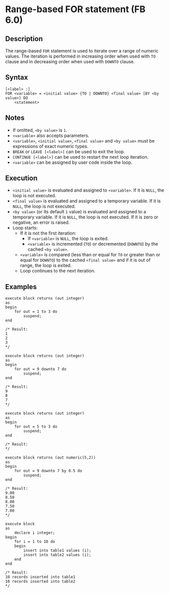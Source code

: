 # Range-based FOR statement (FB 6.0)

## Description

The range-based `FOR` statement is used to iterate over a range of numeric values. The iteration is performed in
increasing order when used with `TO` clause and in decreasing order when used with `DOWNTO` clause.

## Syntax

```
[<label> :]
FOR <variable> = <initial value> {TO | DOWNTO} <final value> [BY <by value>] DO
    <statement>
```

## Notes

- If omitted, `<by value>` is `1`.
- `<variable>` also accepts parameters.
- `<variable>`, `<initial value>`, `<final value>` and `<by value>` must be expressions of exact numeric types.
- `BREAK` or `LEAVE [<label>]` can be used to exit the loop.
- `CONTINUE [<label>]` can be used to restart the next loop iteration.
- `<variable>` can be assigned by user code inside the loop.

## Execution

- `<initial value>` is evaluated and assigned to `<variable>`. If it is `NULL`, the loop is not executed.
- `<final value>` is evaluated and assigned to a temporary variable. If it is `NULL`, the loop is not executed.
- `<by value>` (or its default `1` value) is evaluated and assigned to a temporary variable.
  If it is `NULL`, the loop is not executed. If it is zero or negative, an error is raised.
- Loop starts:
  - If it is not the first iteration:
    - If `<variable>` is `NULL`, the loop is exited.
    - `<variable>` is incremented (`TO`) or decremented (`DOWNTO`) by the cached `<by value>`.
  - `<variable>` is compared (less than or equal for `TO` or greater than or equal for `DOWNTO`) to the cached
    `<final value>` and if it is out of range, the loop is exited.
  - Loop continues to the next iteration.

## Examples

```
execute block returns (out integer)
as
begin
    for out = 1 to 3 do
        suspend;
end

/* Result:
1
2
3
*/
```

```
execute block returns (out integer)
as
begin
    for out = 9 downto 7 do
        suspend;
end

/* Result:
9
8
7
*/
```

```
execute block returns (out integer)
as
begin
    for out = 5 to 3 do
        suspend;
end

/* Result:
*/
```

```
execute block returns (out numeric(5,2))
as
begin
    for out = 9 downto 7 by 0.5 do
        suspend;
end

/* Result:
9.00
8.50
8.00
7.50
7.00
*/
```

```
execute block
as
    declare i integer;
begin
    for i = 1 to 10 do
    begin
        insert into table1 values (i);
        insert into table2 values (i);
    end
end

/* Result:
10 records inserted into table1
10 records inserted into table2
*/
```
